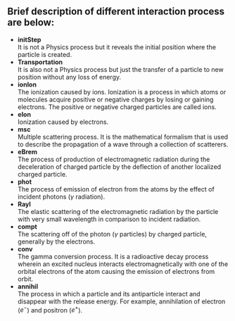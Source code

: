## Brief description of different interaction process are below:
* **initStep**\
   It is not a Physics process but it reveals the initial position where the particle is created.
* **Transportation**\
    It is also not a Physics process but just the transfer of a particle to new position without any loss of energy.
* **ionIon**\
    The ionization caused by ions. Ionization is a process in which atoms or molecules acquire positive or negative charges by losing or gaining electrons. The positive or negative charged particles are called ions.
* **eIon**\
    Ionization caused by electrons.
* **msc**\
    Multiple scattering process. It is the mathematical formalism that is used to describe the propagation of a wave through a collection of scatterers.
* **eBrem**\
    The process of production of electromagnetic radiation during the deceleration of charged particle by the deflection of another localized charged particle.
* **phot**\
    The process of emission of electron from the atoms by the effect of incident photons ($\gamma$ radiation).
* **Rayl**\
    The elastic scattering of the electromagnetic radiation by the particle with very small wavelength in comparison to incident radiation.
* **compt**\
    The scattering off of the photon ($\gamma$ particles) by charged particle, generally by the electrons.
* **conv**\
    The gamma conversion process. It is a radioactive decay process wherein an excited nucleus interacts electromagnetically with one of the orbital electrons of the atom causing the emission of electrons from orbit.
* **annihil**\
    The process in which a particle and its antiparticle interact and disappear with the release energy. For example, annihilation of electron ($e^{-}$) and positron ($e^{+}$).
